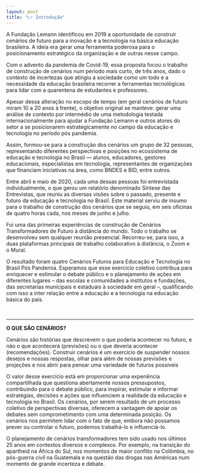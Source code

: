 ```yaml
---
layout: post
title: "👉 Introdução"
---
```


A Fundação Lemann identificou em 2019 a oportunidade de construir cenários de futuro para a inovação e a tecnologia na básica educação brasileira. A ideia era gerar uma ferramenta poderosa para o posicionamento estratégico da organização e de outras nesse campo.

Com o advento da pandemia de Covid-19, essa proposta focou o trabalho de construção de cenários num período mais curto, de três anos, dado o contexto de incertezas que atingiu a sociedade como um todo e a necessidade da educação brasileira recorrer a ferramentas tecnológicas para lidar com a quarentena de estudantes e professores.

Apesar dessa alteração no escopo de tempo (em geral cenários de futuro miram 10 a 20 anos à frente), o objetivo original se manteve: gerar uma análise de contexto por intermédio de uma metodologia testada internacionalmente para ajudar a Fundação Lemann e outros atores do setor a se posicionarem estrategicamente no campo da educação e tecnologia no período pós pandemia.

Assim, formou-se para a construção dos cenários um grupo de 32 pessoas, representando diferentes perspectivas e posições no ecossistema de educação e tecnologia no Brasil — alunos, educadores, gestores educacionais, especialistas em tecnologia, representantes de organizações que financiam iniciativas na área, como BNDES e BID, entre outros.

Entre abril e maio de 2020, cada uma dessas pessoas foi entrevistada individualmente, o que gerou um relatório denominado Síntese das Entrevistas, que reuniu as diversas visões sobre o passado, presente e futuro da educação e tecnologia no Brasil. Este material serviu de insumo para o trabalho de construção dos cenários que se seguiu, em seis oficinas de quatro horas cada, nos meses de junho e julho.

Foi uma das primeiras experiências de construção de Cenários Transformadores de Futuro à distância do mundo. Todo o trabalho se desenvolveu sem qualquer reunião presencial. Recorreu-se, para isso, a duas plataformas principais de trabalho colaborativo à distância, o Zoom e o Mural.

O resultado foram quatro Cenários Futuros para Educação e Tecnologia no Brasil Pós Pandemia. Esperamos que esse exercício coletivo contribua para enriquecer e estimular o debate público e o planejamento de ações em diferentes lugares – das escolas e comunidades a institutos e fundações, das secretarias municipais e estaduais à sociedade em geral –, qualificando com isso a inter relação entre a educação e a tecnologia na educação básica do país.

<br>
<hr>
<div class="item"><p><b>O QUE SÃO CENÁRIOS?</b><p><p>Cenários são histórias que descrevem o que poderia acontecer no futuro, e não o que acontecerá (previsões) ou o que deveria acontecer (recomendações). Construir cenários é um exercício de suspender nossos desejos e nossas respostas, olhar para além de nossas previsões e projeções e nos abrir para pensar uma variedade de futuros possíveis</p><p>O valor desse exercício está em proporcionar uma experiência compartilhada que questiona abertamente nossos pressupostos, contribuindo para o debate público, para inspirar, estimular e informar estratégias, decisões e ações que influenciem a realidade da educação e tecnologia no Brasil. Os cenários, por serem resultado de um processo coletivo de perspectivas diversas, oferecem a vantagem de apoiar os debates sem comprometimento com uma determinada posição. Os cenários nos permitem lidar com o fato de que, embora não possamos prever ou controlar o futuro, podemos trabalhá-lo e influenciá-lo.</p><p>O planejamento de cenários transformadores tem sido usado nos últimos 25 anos em contextos diversos e complexos. Por exemplo, na transição do apartheid na África do Sul, nos momentos de maior conflito na Colômbia, no pós-guerra civil na Guatemala e na questão das drogas nas Américas num momento de grande incerteza e debate.</p></div>
